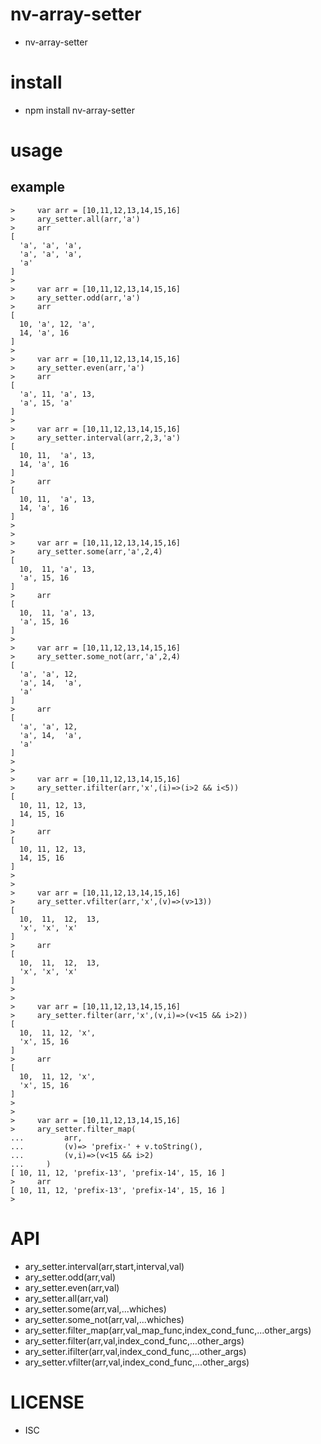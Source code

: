 nv-array-setter
============
- nv-array-setter 


install
=======
- npm install nv-array-setter 

usage
=====
    
example
-------


    >     var arr = [10,11,12,13,14,15,16]
    >     ary_setter.all(arr,'a')
    >     arr
    [
      'a', 'a', 'a',
      'a', 'a', 'a',
      'a'
    ]
    >
    >     var arr = [10,11,12,13,14,15,16]
    >     ary_setter.odd(arr,'a')
    >     arr
    [
      10, 'a', 12, 'a',
      14, 'a', 16
    ]
    >
    >     var arr = [10,11,12,13,14,15,16]
    >     ary_setter.even(arr,'a')
    >     arr
    [
      'a', 11, 'a', 13,
      'a', 15, 'a'
    ]
    >
    >     var arr = [10,11,12,13,14,15,16]
    >     ary_setter.interval(arr,2,3,'a')
    [
      10, 11,  'a', 13,
      14, 'a', 16
    ]
    >     arr
    [
      10, 11,  'a', 13,
      14, 'a', 16
    ]
    >
    >
    >     var arr = [10,11,12,13,14,15,16]
    >     ary_setter.some(arr,'a',2,4)
    [
      10,  11, 'a', 13,
      'a', 15, 16
    ]
    >     arr
    [
      10,  11, 'a', 13,
      'a', 15, 16
    ]
    >
    >     var arr = [10,11,12,13,14,15,16]
    >     ary_setter.some_not(arr,'a',2,4)
    [
      'a', 'a', 12,
      'a', 14,  'a',
      'a'
    ]
    >     arr
    [
      'a', 'a', 12,
      'a', 14,  'a',
      'a'
    ]
    >
    >
    >     var arr = [10,11,12,13,14,15,16]
    >     ary_setter.ifilter(arr,'x',(i)=>(i>2 && i<5))
    [
      10, 11, 12, 13,
      14, 15, 16
    ]
    >     arr
    [
      10, 11, 12, 13,
      14, 15, 16
    ]
    >
    >
    >     var arr = [10,11,12,13,14,15,16]
    >     ary_setter.vfilter(arr,'x',(v)=>(v>13))
    [
      10,  11,  12,  13,
      'x', 'x', 'x'
    ]
    >     arr
    [
      10,  11,  12,  13,
      'x', 'x', 'x'
    ]
    >
    >
    >     var arr = [10,11,12,13,14,15,16]
    >     ary_setter.filter(arr,'x',(v,i)=>(v<15 && i>2))
    [
      10,  11, 12, 'x',
      'x', 15, 16
    ]
    >     arr
    [
      10,  11, 12, 'x',
      'x', 15, 16
    ]
    >
    >
    >     var arr = [10,11,12,13,14,15,16]
    >     ary_setter.filter_map(
    ...         arr,
    ...         (v)=> 'prefix-' + v.toString(),
    ...         (v,i)=>(v<15 && i>2)
    ...     )
    [ 10, 11, 12, 'prefix-13', 'prefix-14', 15, 16 ]
    >     arr
    [ 10, 11, 12, 'prefix-13', 'prefix-14', 15, 16 ]
    >
    




API
====

- ary\_setter.interval(arr,start,interval,val)
- ary\_setter.odd(arr,val)
- ary\_setter.even(arr,val)
- ary\_setter.all(arr,val)
- ary\_setter.some(arr,val,...whiches)
- ary\_setter.some\_not(arr,val,...whiches)
- ary\_setter.filter\_map(arr,val\_map\_func,index\_cond\_func,...other\_args)
- ary\_setter.filter(arr,val,index\_cond\_func,...other\_args)
- ary\_setter.ifilter(arr,val,index\_cond\_func,...other\_args)
- ary\_setter.vfilter(arr,val,index\_cond\_func,...other\_args)

LICENSE
=======
- ISC 
